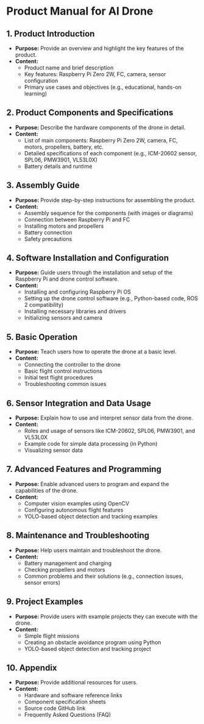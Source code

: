 
# Product Manual for AI Drone

## 1. Product Introduction
- **Purpose:** Provide an overview and highlight the key features of the product.
- **Content:**
  - Product name and brief description
  - Key features: Raspberry Pi Zero 2W, FC, camera, sensor configuration
  - Primary use cases and objectives (e.g., educational, hands-on learning)

## 2. Product Components and Specifications
- **Purpose:** Describe the hardware components of the drone in detail.
- **Content:**
  - List of main components: Raspberry Pi Zero 2W, camera, FC, motors, propellers, battery, etc.
  - Detailed specifications of each component (e.g., ICM-20602 sensor, SPL06, PMW3901, VL53L0X)
  - Battery details and runtime

## 3. Assembly Guide
- **Purpose:** Provide step-by-step instructions for assembling the product.
- **Content:**
  - Assembly sequence for the components (with images or diagrams)
  - Connection between Raspberry Pi and FC
  - Installing motors and propellers
  - Battery connection
  - Safety precautions

## 4. Software Installation and Configuration
- **Purpose:** Guide users through the installation and setup of the Raspberry Pi and drone control software.
- **Content:**
  - Installing and configuring Raspberry Pi OS
  - Setting up the drone control software (e.g., Python-based code, ROS 2 compatibility)
  - Installing necessary libraries and drivers
  - Initializing sensors and camera

## 5. Basic Operation
- **Purpose:** Teach users how to operate the drone at a basic level.
- **Content:**
  - Connecting the controller to the drone
  - Basic flight control instructions
  - Initial test flight procedures
  - Troubleshooting common issues

## 6. Sensor Integration and Data Usage
- **Purpose:** Explain how to use and interpret sensor data from the drone.
- **Content:**
  - Roles and usage of sensors like ICM-20602, SPL06, PMW3901, and VL53L0X
  - Example code for simple data processing (in Python)
  - Visualizing sensor data

## 7. Advanced Features and Programming
- **Purpose:** Enable advanced users to program and expand the capabilities of the drone.
- **Content:**
  - Computer vision examples using OpenCV
  - Configuring autonomous flight features
  - YOLO-based object detection and tracking examples

## 8. Maintenance and Troubleshooting
- **Purpose:** Help users maintain and troubleshoot the drone.
- **Content:**
  - Battery management and charging
  - Checking propellers and motors
  - Common problems and their solutions (e.g., connection issues, sensor errors)

## 9. Project Examples
- **Purpose:** Provide users with example projects they can execute with the drone.
- **Content:**
  - Simple flight missions
  - Creating an obstacle avoidance program using Python
  - YOLO-based object detection and tracking project

## 10. Appendix
- **Purpose:** Provide additional resources for users.
- **Content:**
  - Hardware and software reference links
  - Component specification sheets
  - Source code GitHub link
  - Frequently Asked Questions (FAQ)

